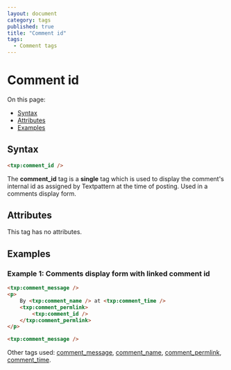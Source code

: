 ```yaml
---
layout: document
category: tags
published: true
title: "Comment id"
tags:
  - Comment tags
---
```


# Comment id

On this page:

* [Syntax](#user-content-syntax)
* [Attributes](#user-content-attributes)
* [Examples](#user-content-examples)

## Syntax

```html
<txp:comment_id />
```

The **comment_id** tag is a __single__ tag which is used to display the comment's internal id as assigned by Textpattern at the time of posting. Used in a comments display form.

## Attributes

This tag has no attributes.

## Examples

### Example 1: Comments display form with linked comment id

```html
<txp:comment_message />
<p>
    By <txp:comment_name /> at <txp:comment_time />
    <txp:comment_permlink>
        <txp:comment_id />
    </txp:comment_permlink>
</p>

<txp:comment_message />
```

Other tags used: [comment_message](comment-message), [comment_name](comment-name), [comment_permlink](comment-permlink), [comment_time](comment-time).
